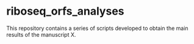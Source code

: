 # riboseq_orfs_analyses
This repository contains a series of scripts developed to obtain the main results of the manuscript X.
